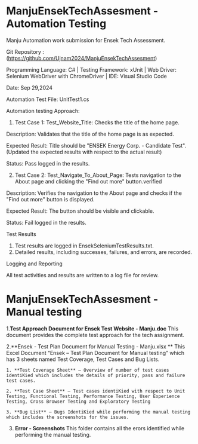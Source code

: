 # ManjuEnsekTechAssesment - Automation Testing
Manju Automation work submission for Ensek Tech Assessment.

Git Repository : (https://github.com/Ujnam2024/ManjuEnsekTechAssesment)

Programming Language: C# | Testing Framework: xUnit | Web Driver: Selenium WebDriver with ChromeDriver | IDE: Visual Studio Code

Date: Sep 29,2024

Automation Test File: UnitTest1.cs

Automation testing Approach:

1. Test Case 1: Test_Website_Title: Checks the title of the home page.

  Description: Validates that the title of the home page is as expected.

  Expected Result: Title should be "ENSEK Energy Corp. - Candidate Test".(Updated the expected results with respect to the actual result)

  Status: Pass logged in the results.

2. Test Case 2: Test_Navigate_To_About_Page: Tests navigation to the About page and clicking the "Find out more" button.verified

  Description: Verifies the navigation to the About page and checks if the "Find out more" button is displayed.

  Expected Result: The button should be visible and clickable.

  Status: Fail logged in the results.

Test Results
  
  1. Test results are logged in EnsekSeleniumTestResults.txt.
  2. Detailed results, including successes, failures, and errors, are recorded.

Logging and Reporting
  
  All test activities and results are written to a log file for review.

# ManjuEnsekTechAssesment - Manual testing

1.**Test Approach Document for Ensek Test Website - Manju.doc**
    This document provides the complete test approach for the tech assignment.

2.**Ensek - Test Plan Document for Manual Testing - Manju.xlsx **
    This Excel Document “Ensek – Test Plan Document for Manual testing” which has 3 sheets named Test Coverage, Test Cases and Bug Lists.
    
    1. **Test Coverage Sheet** – Overview of number of test cases identiKied which includes the details of priority, pass and failure test cases.
    
    2. **Test Case Sheet** – Test cases identiKied with respect to Unit Testing, Functional Testing, Performance Testing, User Experience Testing, Cross Browser Testing and Exploratory Testing
    
    3. **Bug List** – Bugs IdentiKied while performing the manual testing which includes the screenshots for the issues.

3. **Error - Screenshots**
    This folder contains all the erors identified while performing the manual testing. 
  
